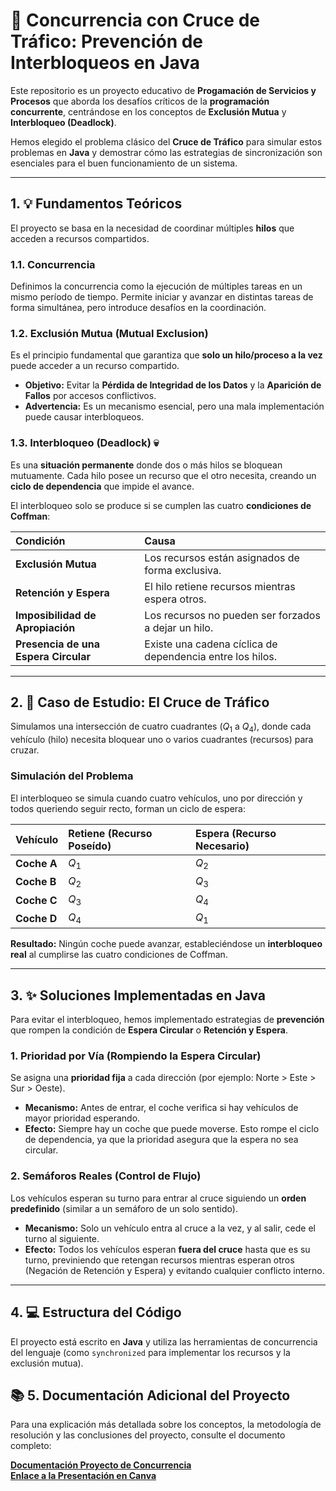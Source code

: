 # 🚗 Concurrencia con Cruce de Tráfico: Prevención de Interbloqueos en Java

Este repositorio es un proyecto educativo de **Progamación de Servicios y Procesos** que aborda los desafíos críticos de la **programación concurrente**, centrándose en los conceptos de **Exclusión Mutua** y **Interbloqueo (Deadlock)**.

Hemos elegido el problema clásico del **Cruce de Tráfico** para simular estos problemas en **Java** y demostrar cómo las estrategias de sincronización son esenciales para el buen funcionamiento de un sistema.

---

## 1. 💡 Fundamentos Teóricos

El proyecto se basa en la necesidad de coordinar múltiples **hilos** que acceden a recursos compartidos.

### 1.1. Concurrencia

Definimos la concurrencia como la ejecución de múltiples tareas en un mismo período de tiempo. Permite iniciar y avanzar en distintas tareas de forma simultánea, pero introduce desafíos en la coordinación.

### 1.2. Exclusión Mutua (Mutual Exclusion)

Es el principio fundamental que garantiza que **solo un hilo/proceso a la vez** puede acceder a un recurso compartido.

* **Objetivo:** Evitar la **Pérdida de Integridad de los Datos** y la **Aparición de Fallos** por accesos conflictivos.
* **Advertencia:** Es un mecanismo esencial, pero una mala implementación puede causar interbloqueos.

### 1.3. Interbloqueo (Deadlock) 💀

Es una **situación permanente** donde dos o más hilos se bloquean mutuamente. Cada hilo posee un recurso que el otro necesita, creando un **ciclo de dependencia** que impide el avance.

El interbloqueo solo se produce si se cumplen las cuatro **condiciones de Coffman**:

| Condición | Causa |
| :--- | :--- |
| **Exclusión Mutua** | Los recursos están asignados de forma exclusiva. |
| **Retención y Espera** | El hilo retiene recursos mientras espera otros. |
| **Imposibilidad de Apropiación** | Los recursos no pueden ser forzados a dejar un hilo. |
| **Presencia de una Espera Circular** | Existe una cadena cíclica de dependencia entre los hilos. |

---

## 2. 🚦 Caso de Estudio: El Cruce de Tráfico

Simulamos una intersección de cuatro cuadrantes ($Q_1$ a $Q_4$), donde cada vehículo (hilo) necesita bloquear uno o varios cuadrantes (recursos) para cruzar.

### Simulación del Problema

El interbloqueo se simula cuando cuatro vehículos, uno por dirección y todos queriendo seguir recto, forman un ciclo de espera:

| Vehículo | Retiene (Recurso Poseído) | Espera (Recurso Necesario) |
| :--- | :--- | :--- |
| **Coche A** | $Q_1$ | $Q_2$ |
| **Coche B** | $Q_2$ | $Q_3$ |
| **Coche C** | $Q_3$ | $Q_4$ |
| **Coche D** | $Q_4$ | $Q_1$ |

**Resultado:** Ningún coche puede avanzar, estableciéndose un **interbloqueo real** al cumplirse las cuatro condiciones de Coffman.

---

## 3. ✨ Soluciones Implementadas en Java

Para evitar el interbloqueo, hemos implementado estrategias de **prevención** que rompen la condición de **Espera Circular** o **Retención y Espera**.

### 1. Prioridad por Vía (Rompiendo la Espera Circular)

Se asigna una **prioridad fija** a cada dirección (por ejemplo: Norte > Este > Sur > Oeste).

* **Mecanismo:** Antes de entrar, el coche verifica si hay vehículos de mayor prioridad esperando.
* **Efecto:** Siempre hay un coche que puede moverse. Esto rompe el ciclo de dependencia, ya que la prioridad asegura que la espera no sea circular.

### 2. Semáforos Reales (Control de Flujo)

Los vehículos esperan su turno para entrar al cruce siguiendo un **orden predefinido** (similar a un semáforo de un solo sentido).

* **Mecanismo:** Solo un vehículo entra al cruce a la vez, y al salir, cede el turno al siguiente.
* **Efecto:** Todos los vehículos esperan **fuera del cruce** hasta que es su turno, previniendo que retengan recursos mientras esperan otros (Negación de Retención y Espera) y evitando cualquier conflicto interno.

---

## 4. 💻 Estructura del Código

El proyecto está escrito en **Java** y utiliza las herramientas de concurrencia del lenguaje (como `synchronized` para implementar los recursos y la exclusión mutua).

## 📚 5. Documentación Adicional del Proyecto

Para una explicación más detallada sobre los conceptos, la metodología de resolución y las conclusiones del proyecto, consulte el documento completo:

[**Documentación Proyecto de Concurrencia**](https://docs.google.com/document/d/1EI47z6HOt3_Zy2Zg9NH6bYBkTg_qSvm5SEGb7ab-JHM/edit?usp=sharing)
<br>
[**Enlace a la Presentación en Canva**](https://www.canva.com/design/DAG1DWd6dcU/NHD93skmvQNbrrj9TnZ3_w/edit?utm_content=DAG1DWd6dcU&utm_campaign=designshare&utm_medium=link2&utm_source=sharebutton)
